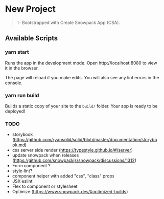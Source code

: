 # New Project

> ✨ Bootstrapped with Create Snowpack App (CSA).

## Available Scripts

### yarn start

Runs the app in the development mode.
Open http://localhost:8080 to view it in the browser.

The page will reload if you make edits.
You will also see any lint errors in the console.

### yarn run build

Builds a static copy of your site to the `build/` folder.
Your app is ready to be deployed!

### TODO

- storybook (https://github.com/ryansolid/solid/blob/master/documentation/storybook.md)
- css server side render (https://typestyle.github.io/#/server)
- update snowpack when releases (https://github.com/snowpackjs/snowpack/discussions/1312)
- Form component ?
- style-lint?
- component helper with added "css", "class" props
- JSX eslint
- Flex to component or stylesheet
- Optimize (https://www.snowpack.dev/#optimized-builds)
